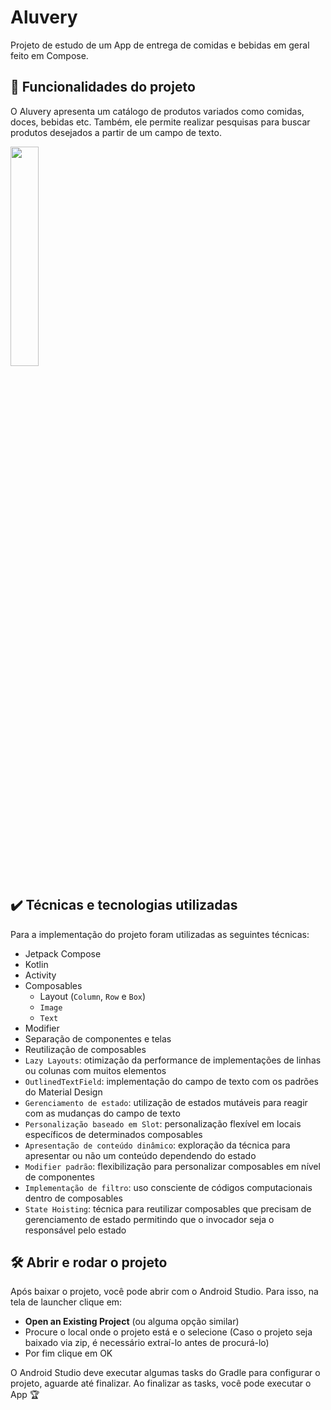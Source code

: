 # Aluvery

Projeto de estudo de um App de entrega de comidas e bebidas em geral feito em Compose.

## 🔨 Funcionalidades do projeto

O Aluvery apresenta um catálogo de produtos variados como comidas, doces, bebidas etc. Também, ele permite realizar pesquisas para buscar produtos desejados a partir de um campo de texto.

<img src="https://user-images.githubusercontent.com/8989346/191754098-cd2b5c5c-54b2-4bae-8d92-28f0d4faa924.gif" width="30%"/>

## ✔️ Técnicas e tecnologias utilizadas

Para a implementação do projeto foram utilizadas as seguintes técnicas:

- Jetpack Compose
- Kotlin
- Activity
- Composables
  - Layout (`Column`, `Row` e `Box`)
  - `Image`
  - `Text`
- Modifier
- Separação de componentes e telas
- Reutilização de composables
- `Lazy Layouts`: otimização da performance de implementações de linhas ou colunas com muitos elementos
- `OutlinedTextField`: implementação do campo de texto com os padrões do Material Design
- `Gerenciamento de estado`: utilização de estados mutáveis para reagir com as mudanças do campo de texto
- `Personalização baseado em Slot`: personalização flexível em locais específicos de determinados composables
- `Apresentação de conteúdo dinâmico`: exploração da técnica para apresentar ou não um conteúdo dependendo do estado
- `Modifier padrão`: flexibilização para personalizar composables em nível de componentes
- `Implementação de filtro`: uso consciente de códigos computacionais dentro de composables
- `State Hoisting`: técnica para reutilizar composables que precisam de gerenciamento de estado permitindo que o invocador seja o responsável pelo estado

## 🛠️ Abrir e rodar o projeto

Após baixar o projeto, você pode abrir com o Android Studio. Para isso, na tela de launcher clique em:

- **Open an Existing Project** (ou alguma opção similar)
- Procure o local onde o projeto está e o selecione (Caso o projeto seja baixado via zip, é necessário extraí-lo antes de procurá-lo)
- Por fim clique em OK

O Android Studio deve executar algumas tasks do Gradle para configurar o projeto, aguarde até finalizar. Ao finalizar as tasks, você pode executar o App 🏆
